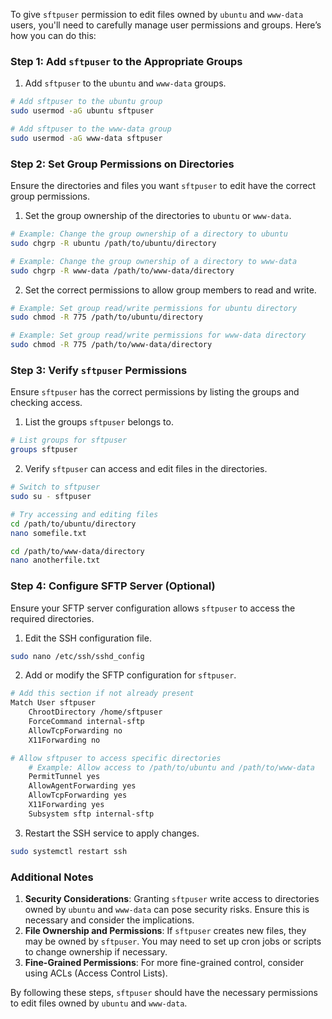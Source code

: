 To give `sftpuser` permission to edit files owned by `ubuntu` and `www-data` users, you'll need to carefully manage user permissions and groups. Here’s how you can do this:

### Step 1: Add `sftpuser` to the Appropriate Groups

1. Add `sftpuser` to the `ubuntu` and `www-data` groups.

```bash
# Add sftpuser to the ubuntu group
sudo usermod -aG ubuntu sftpuser

# Add sftpuser to the www-data group
sudo usermod -aG www-data sftpuser
```

### Step 2: Set Group Permissions on Directories

Ensure the directories and files you want `sftpuser` to edit have the correct group permissions.

1. Set the group ownership of the directories to `ubuntu` or `www-data`.

```bash
# Example: Change the group ownership of a directory to ubuntu
sudo chgrp -R ubuntu /path/to/ubuntu/directory

# Example: Change the group ownership of a directory to www-data
sudo chgrp -R www-data /path/to/www-data/directory
```

2. Set the correct permissions to allow group members to read and write.

```bash
# Example: Set group read/write permissions for ubuntu directory
sudo chmod -R 775 /path/to/ubuntu/directory

# Example: Set group read/write permissions for www-data directory
sudo chmod -R 775 /path/to/www-data/directory
```

### Step 3: Verify `sftpuser` Permissions

Ensure `sftpuser` has the correct permissions by listing the groups and checking access.

1. List the groups `sftpuser` belongs to.

```bash
# List groups for sftpuser
groups sftpuser
```

2. Verify `sftpuser` can access and edit files in the directories.

```bash
# Switch to sftpuser
sudo su - sftpuser

# Try accessing and editing files
cd /path/to/ubuntu/directory
nano somefile.txt

cd /path/to/www-data/directory
nano anotherfile.txt
```

### Step 4: Configure SFTP Server (Optional)
Ensure your SFTP server configuration allows `sftpuser` to access the required directories.

1. Edit the SSH configuration file.

```bash
sudo nano /etc/ssh/sshd_config
```

2. Add or modify the SFTP configuration for `sftpuser`.

```bash
# Add this section if not already present
Match User sftpuser
    ChrootDirectory /home/sftpuser
    ForceCommand internal-sftp
    AllowTcpForwarding no
    X11Forwarding no

# Allow sftpuser to access specific directories
    # Example: Allow access to /path/to/ubuntu and /path/to/www-data
    PermitTunnel yes
    AllowAgentForwarding yes
    AllowTcpForwarding yes
    X11Forwarding yes
    Subsystem sftp internal-sftp
```

3. Restart the SSH service to apply changes.

```bash
sudo systemctl restart ssh
```

### Additional Notes
1. **Security Considerations**: Granting `sftpuser` write access to directories owned by `ubuntu` and `www-data` can pose security risks. Ensure this is necessary and consider the implications.
2. **File Ownership and Permissions**: If `sftpuser` creates new files, they may be owned by `sftpuser`. You may need to set up cron jobs or scripts to change ownership if necessary.
3. **Fine-Grained Permissions**: For more fine-grained control, consider using ACLs (Access Control Lists).

By following these steps, `sftpuser` should have the necessary permissions to edit files owned by `ubuntu` and `www-data`.